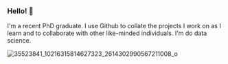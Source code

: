 ### Hello! 👋

I'm a recent PhD graduate. I use Github to collate the projects I work on as I learn and to collaborate with other like-minded individuals. I'm do data science. 

![35523841_10216315814627323_2614302990567211008_o](https://user-images.githubusercontent.com/75264977/112198233-cf438a80-8c04-11eb-80cd-75d3d8b651b5.jpg)

<!--
**DiweenHawezy/DiweenHawezy** is a ✨ _special_ ✨ repository because its `README.md` (this file) appears on your GitHub profile.

Here are some ideas to get you started:

- 🔭 I’m currently working on ...
- 🌱 I’m currently learning ...
- 👯 I’m looking to collaborate on ...
- 🤔 I’m looking for help with ...
- 💬 Ask me about ...
- 📫 How to reach me: ...
- 😄 Pronouns: ...
- ⚡ Fun fact: ...
-->

